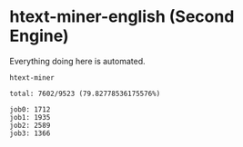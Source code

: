 # htext-miner-english (Second Engine)

Everything doing here is automated.

```
htext-miner

total: 7602/9523 (79.82778536175576%)

job0: 1712
job1: 1935
job2: 2589
job3: 1366
```